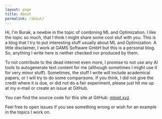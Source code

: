 ```yaml
---
layout: page
title: About
permalink: /about/
---
```


Hi, I'm Burak, a newbie in the topic of combining ML and Optimization. I like
the topic so much, that I think I might share some cool stuf with you. This is
a blog that I try to put interesting stuff usually about ML and Optimization.
A little disclaimer, I work at GAMS Software GmbH but this is a personal blog.
So, anything I write here is neither checked nor produced by them. 

To not contribute to the dead internet even more, I promise to not use any AI
tools to autogenerate text content for me (although sometimes I might use it
for very minor stuff).
Sometimes, the stuff I write will include academical papers, or I will try to
do some comparisons. If you think, I did not give the credit where it is due,
or did not do a fair experiment, please just hit me up at my e-mail or create
an issue at GitHub.

You can find the source code for this site at GitHub:
[mlopt.xyz](https://github.com/hbusul/mlopt.xyz)

Feel free to open issues if you see something wrong or wish for an example
in the topics I work on.

